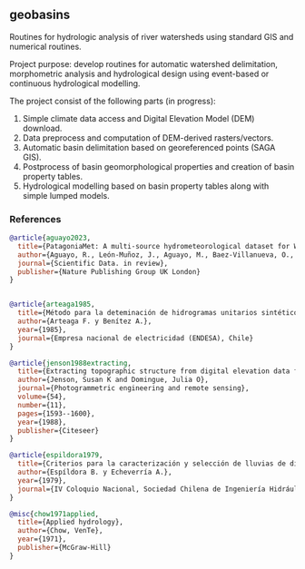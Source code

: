## geobasins

Routines for hydrologic analysis of river watersheds using standard GIS and numerical routines.

Project purpose: develop routines for automatic watershed delimitation, morphometric analysis and hydrological design using event-based or continuous hydrological modelling.

The project consist of the following parts (in progress): 

1) Simple climate data access and Digital Elevation Model (DEM) download. 
2) Data preprocess and computation of DEM-derived rasters/vectors.
3) Automatic basin delimitation based on georeferenced points (SAGA GIS).
4) Postprocess of basin geomorphological properties and creation of basin property tables. 
5) Hydrological modelling based on basin property tables along with simple lumped models. 

### References 

```bib
@article{aguayo2023,
  title={PatagoniaMet: A multi-source hydrometeorological dataset for Western Patagonia},
  author={Aguayo, R., León-Muñoz, J., Aguayo, M., Baez-Villanueva, O., Fernandez, A. Zambrano-Bigiarini, M., and Jacques-Coper, M.},
  journal={Scientific Data. in review},
  publisher={Nature Publishing Group UK London}
}


@article{arteaga1985,
  title={Método para la deteminación de hidrogramas unitarios sintéticos en Chile},
  author={Arteaga F. y Benítez A.},
  year={1985},
  journal={Empresa nacional de electricidad (ENDESA), Chile}
}

@article{jenson1988extracting,
  title={Extracting topographic structure from digital elevation data for geographic information system analysis},
  author={Jenson, Susan K and Domingue, Julia O},
  journal={Photogrammetric engineering and remote sensing},
  volume={54},
  number={11},
  pages={1593--1600},
  year={1988},
  publisher={Citeseer}
}

@article{espildora1979,
  title={Criterios para la caracterización y selección de lluvias de diseño.},
  author={Espíldora B. y Echeverría A.},
  year={1979},
  journal={IV Coloquio Nacional, Sociedad Chilena de Ingeniería Hidráulica (SOCHID).}
}

@misc{chow1971applied,
  title={Applied hydrology},
  author={Chow, VenTe},
  year={1971},
  publisher={McGraw-Hill}
}
```